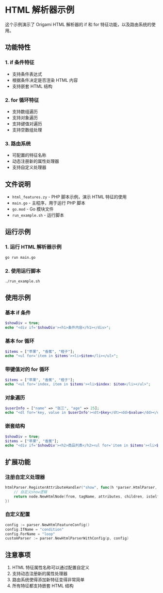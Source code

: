 # HTML 解析器示例

这个示例演示了 Origami HTML 解析器的 if 和 for 特征功能，以及路由系统的使用。

## 功能特性

### 1. if 条件特征

- 支持条件表达式
- 根据条件决定是否渲染 HTML 内容
- 支持嵌套 HTML 结构

### 2. for 循环特征

- 支持数组遍历
- 支持对象遍历
- 支持键值对遍历
- 支持空数组处理

### 3. 路由系统

- 可配置的特征名称
- 动态注册新的属性处理器
- 支持自定义处理器

## 文件说明

- `html_features.zy` - PHP 脚本示例，演示 HTML 特征的使用
- `main.go` - 主程序，用于运行 PHP 脚本
- `go.mod` - Go 模块文件
- `run_example.sh` - 运行脚本

## 运行示例

### 1. 运行 HTML 解析器示例

```bash
go run main.go
```

### 2. 使用运行脚本

```bash
./run_example.sh
```

## 使用示例

### 基本 if 条件

```php
$showDiv = true;
echo "<div if='$showDiv'><h1>条件内容</h1></div>";
```

### 基本 for 循环

```php
$items = ["苹果", "香蕉", "橙子"];
echo "<ul for='item in $items'><li>$item</li></ul>";
```

### 带键值对的 for 循环

```php
$items = ["苹果", "香蕉", "橙子"];
echo "<ul for='index, item in $items'><li>$index: $item</li></ul>";
```

### 对象遍历

```php
$userInfo = ["name" => "张三", "age" => 25];
echo "<dl for='key, value in $userInfo'><dt>$key</dt><dd>$value</dd></dl>";
```

### 嵌套结构

```php
$showDiv = true;
$items = ["苹果", "香蕉"];
echo "<div if='$showDiv'><h2>商品列表</h2><ul for='item in $items'><li>$item</li></ul></div>";
```

## 扩展功能

### 注册自定义处理器

```go
htmlParser.RegisterAttributeHandler("show", func(h *parser.HtmlParser, from *node.TokenFrom, tagName string, attributes map[string]data.GetValue, children []data.GetValue, isSelfClosing bool, attrValue data.GetValue) (data.GetValue, data.Control) {
    // 自定义show逻辑
    return node.NewHtmlNode(from, tagName, attributes, children, isSelfClosing), nil
})
```

### 自定义配置

```go
config := parser.NewHtmlFeatureConfig()
config.IfName = "condition"
config.ForName = "loop"
customParser := parser.NewHtmlParserWithConfig(p, config)
```

## 注意事项

1. HTML 特征属性名称可以通过配置自定义
2. 支持动态注册新的属性处理器
3. 路由系统使得添加新特征变得非常简单
4. 所有特征都支持嵌套 HTML 结构
